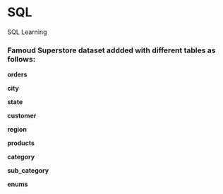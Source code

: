 # SQL
SQL Learning
### Famoud Superstore dataset addded with different tables as follows:

**orders**

**city**

**state**

**customer**

**region**

**products**

**category**

**sub_category**

**enums**
